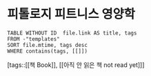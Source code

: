 # 피톨로지 피트니스 영양학
<!--Basic Template V0.0.2 Start -->
```dataview
TABLE WITHOUT ID  file.link AS title, tags
FROM -"templates"
SORT file.mtime, tags desc
WHERE contains(tags, [[]])
```
<!--Basic Template V0.0.2 End -->
[tags::[[책 Book]], [[아직 안 읽은 책 not read yet]]]